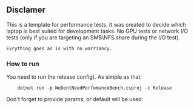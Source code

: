 ﻿## Disclamer
This is a template for performance tests. It was created to decide which laptop is best suited for development tasks. No GPU tests or network I/O tests (only if you are targeting an SMB\NFS share during the I/O test).

`Evrything goes as is with no warriancy.`

### How to run

You need to run the release config). As simple as that:

```` shell
    dotnet run -p WeDontNeedPerfomanceBench.csproj -c Release
````

Don't forget to provide params, or default will be used:

